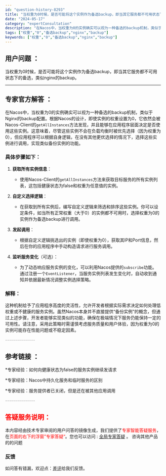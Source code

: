 ```yaml
---
id: "question-history-8293"
title: "当权重为0时候，是否可能将这个实例作为备选backup，即当其它服务都不可用状态下的备选，类似nginx的"
date: "2024-05-17"
category: "expertConsultation"
description: "在Nacos中，当权重为0的实例确实可以视为一种备选的backup机制，类似于Nginx的backup配置。根据Nacos的设计，即使实例的权重设置为0，它依然会被Nacos-Client的`getAllInstances`方法发现，并且能够在应用程序层面决定是否使用这些实例。这意味着，尽管这些实例"
tags: ["权重","0","备选backup","nginx","backup"]
keywords: ["权重","0","备选backup","nginx","backup"]
---
```


## 用户问题 ： 
 当权重为0时候，是否可能将这个实例作为备选backup，即当其它服务都不可用状态下的备选，类似nginx的backup。  

---------------
## 专家官方解答 ：

在Nacos中，当权重为0的实例确实可以视为一种备选的backup机制，类似于Nginx的backup配置。根据Nacos的设计，即使实例的权重设置为0，它依然会被Nacos-Client的`getAllInstances`方法发现，并且能够在应用程序层面决定是否使用这些实例。这意味着，尽管这些实例不会在负载均衡时被优先选择（因为权重为0），但应用程序可以根据自身逻辑，在没有其他更优选择的情况下，选择这些实例进行调用，实现类似备份实例的功能。

### 具体步骤如下：

1. **获取所有实例信息**：
   - 使用Nacos-Client的`getAllInstances`方法来获取目标服务的所有实例列表，这包括健康状态为false和权重为任意值的实例。

2. **自定义选择逻辑**：
   - 在获取到所有实例后，编写自定义逻辑来筛选和排序这些实例。你可以设定条件，如当所有正常权重（大于0）的实例都不可用时，选择权重为0的实例作为备选backup进行调用。

3. **发起调用**：
   - 根据自定义逻辑挑选出的实例（即使权重为0），获取其IP和Port信息，然后在你的应用程序中手动构造请求进行服务调用。

4. **监听服务变化**（可选）：
   - 为了动态响应服务实例的变化，可以利用Nacos提供的`subscribe`功能。通过注册一个`EventListener`，当服务实例列表发生变化时，自动收到通知并依据最新情况调整实例选择策略。

### 解释：
这种机制给予了应用程序高度的灵活性，允许开发者根据实际需求决定如何处理低权重或不健康的服务实例。虽然Nacos本身并不直接提供“备份实例”的概念，但通过上述步骤，开发者能够实现类似的功能，确保在极端情况下服务仍能保持一定的可用性。请注意，采用此策略时需谨慎考虑服务质量和用户体验，因为权重为0的实例可能存在性能问题或不稳定因素。


<font color="#949494">---------------</font> 


## 参考链接 ：

*专家经验：如何向健康状态为false的服务实例继续发请求 
 
 *专家经验：Nacos中持久化服务和临时服务的区别 
 
 *专家经验：服务提供者已关闭，但是还在被其他应用调用 


 <font color="#949494">---------------</font> 
 


## <font color="#FF0000">答疑服务说明：</font> 

本内容经由技术专家审阅的用户问答的镜像生成，我们提供了<font color="#FF0000">专家智能答疑服务</font>，在<font color="#FF0000">页面的右下的浮窗”专家答疑“</font>。您也可以访问 : [全局专家答疑](https://answer.opensource.alibaba.com/docs/intro) 。 咨询其他产品的的问题

### 反馈
如问答有错漏，欢迎点：[差评](https://ai.nacos.io/user/feedbackByEnhancerGradePOJOID?enhancerGradePOJOId=13632)给我们反馈。
